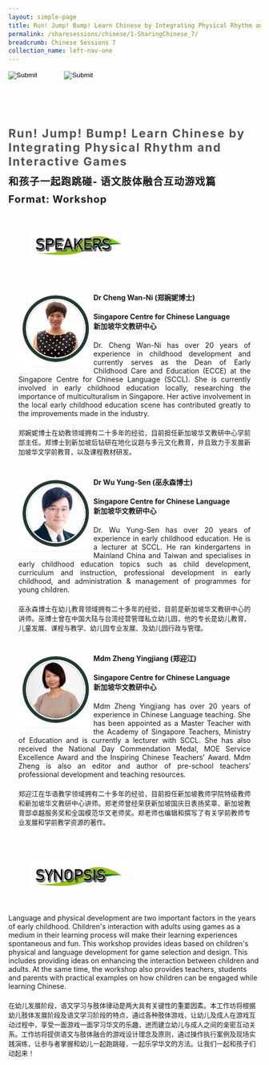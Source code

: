 ```yaml
---
layout: simple-page
title: Run! Jump! Bump! Learn Chinese by Integrating Physical Rhythm and Interactive Games
permalink: /sharesessions/chinese/1-SharingChinese_7/
breadcrumb: Chinese Sessions 7
collection_name: left-nav-one
---
```




<input type="image" name="btnBack" id="btnBack" onclick="goBack()" src="/images/btnBack.png" style="height:70px;">
<input type="image" name="btnRegister" id="btnRegister" src="/images/btnClosed.png"
    style="height:70px;padding-left: 50px;" />

<link href="/misc/bootstrap.min.css" rel="stylesheet" />
<link href="/misc/Site.css" rel="stylesheet" />
<style>
    .divSPMain {
        padding: 20px;
        padding-top: 20px;
        text-align: justify;
        border-radius: 20px;
    }
    .divSPInfo {
        padding-top: 1px;
    }
</style>
<script>
        function goBack() {
          window.history.back();
        }
        </script>
        
<div id="PanelSess">
    <div class="col-md-12" style="padding-top: 40px;">
        <b>
            <span id="lblTitle_EL" style="font-weight: bold; font-size: 23px; letter-spacing: 2px; color: #525252">
                Run! Jump! Bump! Learn Chinese by Integrating Physical Rhythm and Interactive Games</span></b>
    </div>
    <div class="col-md-12" style="padding-top: 10px;">
        <span id="lblTitle_OL" style="font-weight: bold; font-size: 20px; letter-spacing: 1px;">
        和孩子一起跑跳碰- 语文肢体融合互动游戏篇</span>
    </div>
    <div class="col-md-12" style="padding-top: 10px;">
        <span id="tblFormat" style="font-weight: bold; font-size: 20px; letter-spacing: 1px;"><b>Format:</b>
            Workshop</span>
    </div>
    <div class="row divSPMain">
        <h2 style="text-decoration: underline; padding-left: 20px;">
            <img src="/images/sessions/HDerSpeakers.png" style="height: 60px;width:199px;" /></h2>
        <div class="col-md-2">
        </div>
    </div>
<div class="row divSPMain">
                            <div class="col-md-2">
                                <img id="RptSpeaker_Img_0" src="/images/sessions/C121.png" style="float: left; width: 150px;" />
                            </div>
                            <div class="divSPInfo col-md-10">
                                <div class="col-md-12" style="font-weight: bold;">
                                    <span id="RptSpeaker_lblName_0">Dr Cheng Wan-Ni (郑婉妮博士)</span>
                                </div>
                                <div class="col-md-12" style="padding-top: 20px; font-weight: bold;">
                                    <span id="RptSpeaker_lblOrg_EL_0">Singapore Centre for Chinese Language</span>
                                </div>
                                <div class="col-md-12" style="font-weight: bold;">
                                    <span id="RptSpeaker_lblOrg_OL_0">新加坡华文教研中心</span>
                                </div>
                                <div class="col-md-12" style="padding-top: 20px;">
                                    <span id="RptSpeaker_Label1_0">Dr. Cheng Wan-Ni has over 20 years of experience in childhood development and currently serves as the Dean of Early Childhood Care and Education (ECCE) at the Singapore Centre for Chinese Language (SCCL).  She is currently involved in early childhood education locally, researching the importance of multiculturalism in Singapore. Her active involvement in the local early childhood education scene has contributed greatly to the improvements made in the industry.</span>
                                </div>
                                <div class="col-md-12" style="padding-top: 20px; font-size: 13px;">
                                    <span id="RptSpeaker_Label2_0">郑婉妮博士在幼教领域拥有二十多年的经验，目前担任新加坡华文教研中心学前部主任。郑博士到新加坡后钻研在地化议题与多元文化教育，并且致力于发展新加坡华文学前教育，以及课程教材研发。</span>
                                </div>
                            </div>
                        </div>
                        <div class="row divSPMain">
                            <div class="col-md-2">
                                <img id="RptSpeaker_Img_1" src="/images/sessions/C122.png" style="float: left; width: 150px;" />
                            </div>
                            <div class="divSPInfo col-md-10">
                                <div class="col-md-12" style="font-weight: bold;">
                                    <span id="RptSpeaker_lblName_1">Dr Wu Yung-Sen (巫永森博士)</span>
                                </div>
                                <div class="col-md-12" style="padding-top: 20px; font-weight: bold;">
                                    <span id="RptSpeaker_lblOrg_EL_1">Singapore Centre for Chinese Language</span>
                                </div>
                                <div class="col-md-12" style="font-weight: bold;">
                                    <span id="RptSpeaker_lblOrg_OL_1">新加坡华文教研中心</span>
                                </div>
                                <div class="col-md-12" style="padding-top: 20px;">
                                    <span id="RptSpeaker_Label1_1">Dr. Wu Yung-Sen has over 20 years of experience in early childhood education. He is a lecturer at SCCL. He ran kindergartens in Mainland China and Taiwan and specialises in early childhood education topics such as child development, curriculum and instruction, professional development in early childhood, and administration & management of programmes for young children.</span>
                                </div>
                                <div class="col-md-12" style="padding-top: 20px; font-size: 13px;">
                                    <span id="RptSpeaker_Label2_1">巫永森博士在幼儿教育领域拥有二十多年的经验，目前是新加坡华文教研中心的讲师。巫博士曾在中国大陆与台湾经营管理私立幼儿园，他的专长是幼儿教育、儿童发展、课程与教学、幼儿园专业发展、及幼儿园行政与管理。</span>
                                </div>
                            </div>
                        </div>
                        <div class="row divSPMain">
                            <div class="col-md-2">
                                <img id="RptSpeaker_Img_2" src="/images/sessions/C123.png" style="float: left; width: 150px;" />
                            </div>
                            <div class="divSPInfo col-md-10">
                                <div class="col-md-12" style="font-weight: bold;">
                                    <span id="RptSpeaker_lblName_2">Mdm Zheng Yingjiang (郑迎江)</span>
                                </div>
                                <div class="col-md-12" style="padding-top: 20px; font-weight: bold;">
                                    <span id="RptSpeaker_lblOrg_EL_2">Singapore Centre for Chinese Language</span>
                                </div>
                                <div class="col-md-12" style="font-weight: bold;">
                                    <span id="RptSpeaker_lblOrg_OL_2">新加坡华文教研中心</span>
                                </div>
                                <div class="col-md-12" style="padding-top: 20px;">
                                    <span id="RptSpeaker_Label1_2">Mdm Zheng Yingjiang has over 20 years of experience in Chinese Language teaching. She has been appointed as a Master Teacher with the Academy of Singapore Teachers, Ministry of Education and is currently a lecturer with SCCL. She has also received the National Day Commendation Medal, MOE Service Excellence Award and the Inspiring Chinese Teachers’ Award. Mdm Zheng is also an editor and author of pre-school teachers’ professional development and teaching resources.</span>
                                </div>
                                <div class="col-md-12" style="padding-top: 20px; font-size: 13px;">
                                    <span id="RptSpeaker_Label2_2">郑迎江在华语教学领域拥有二十多年的经验，目前担任新加坡教师学院特级教师和新加坡华文教研中心讲师。郑老师曾经荣获新加坡国庆日表扬奖章、新加坡教育部卓越服务奖和全国模范华文老师奖。郑老师也编辑和撰写了有关学前教师专业发展和学前教学资源的著作。</span>
                                </div>
                            </div>
                        </div>
    <div class="row divSPMain">
        <h2 style="text-decoration: underline; padding-left: 20px;">
            <img src="/images/sessions/HderSynopsis.png" style="height: 60px;width:199px;" /></h2>
        <div class="col-md-2">
        </div>
    </div>
    <div class="col-md-2">
    </div>
     <div class="divSPInfo col-md-10">
                        <div class="col-md-12">
                            <span id="lblSynosis_EL">Language and physical development are two important factors in the years of early childhood.  Children's interaction with adults using games as a medium in their learning process will make their learning experiences spontaneous and fun.  This workshop provides ideas based on children's physical and language development for game selection and design.  This includes providing ideas on enhancing the interaction between children and adults.  At the same time, the workshop also provides teachers, students and parents with practical examples on how children can be engaged while learning Chinese. </span>
                        </div>
                        <div class="col-md-12" style="padding-top: 20px; font-size: 13px;">
                            <span id="lblSynosis_OL">在幼儿发展阶段，语文学习与肢体律动是两大具有关键性的重要因素。本工作坊将根据幼儿肢体发展阶段及语文学习阶段的特点，通过各种肢体游戏，让幼儿及成人在游戏互动过程中，享受一面游戏一面学习华文的乐趣，进而建立幼儿与成人之间的亲密互动关系。工作坊将提供语文与肢体融合的游戏设计理念及原则，通过操作执行案例及现场实践演练，让参与者掌握和幼儿一起跑跳碰，一起乐学华文的方法。让我们一起和孩子们动起来！</span>
                        </div>
                    </div>

</div>

